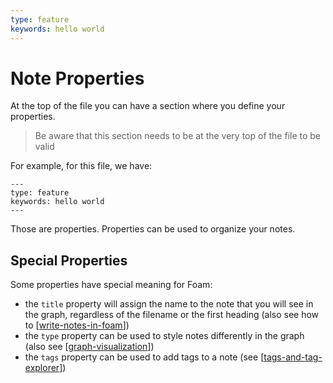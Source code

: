 ```yaml
---
type: feature
keywords: hello world
---
```


# Note Properties

At the top of the file you can have a section where you define your properties.

> Be aware that this section needs to be at the very top of the file to be valid

For example, for this file, we have:
```
---
type: feature
keywords: hello world
---
```

Those are properties.
Properties can be used to organize your notes.

## Special Properties
Some properties have special meaning for Foam:
- the `title` property will assign the name to the note that you will see in the graph, regardless of the filename or the first heading (also see how to [[write-notes-in-foam]])
- the `type` property can be used to style notes differently in the graph (also see [[graph-visualization]])
- the `tags` property can be used to add tags to a note (see [[tags-and-tag-explorer]])


[//begin]: # "Autogenerated link references for markdown compatibility"
[write-notes-in-foam]: ../how-to/write-notes-in-foam "Writing Notes"
[graph-visualization]: graph-visualization "Graph Visualization"
[tags-and-tag-explorer]: tags-and-tag-explorer "Tags and Tag Explorer"
[//end]: # "Autogenerated link references"